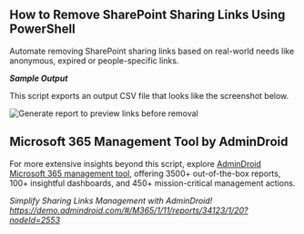 ## How to Remove SharePoint Sharing Links Using PowerShell
Automate removing SharePoint sharing links based on real-world needs like anonymous, expired or people-specific links.

***Sample Output***

This script exports an output CSV file that looks like the screenshot below.


![Generate report to preview links before removal](https://o365reports.com/wp-content/uploads/2025/07/2025-07-01-17_48_18-Greenshot-1024x332.png?v=1751382110)


## Microsoft 365 Management Tool by AdminDroid

For more extensive insights beyond this script, explore [AdminDroid Microsoft 365 management tool](https://admindroid.com/?src=GitHub), offering 3500+ out-of-the-box reports, 100+ insightful dashboards, and 450+ mission-critical management actions.

*Simplify Sharing Links Management with AdminDroid! <https://demo.admindroid.com/#/M365/1/11/reports/34123/1/20?nodeId=2553>*